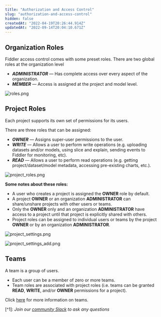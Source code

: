 ```yaml
---
title: "Authorization and Access Control"
slug: "authorization-and-access-control"
hidden: false
createdAt: "2022-04-19T20:26:44.914Z"
updatedAt: "2022-09-14T20:04:10.671Z"
---
```

## Organization Roles

Fiddler access control comes with some preset roles. There are two global roles at the organization level 

- **_ADMINISTRATOR_** — Has complete access over every aspect of the organization.
- **_MEMBER_** — Access is assigned at the project and model level.

![](https://files.readme.io/0fbfca7-roles.png "roles.png")



## Project Roles

Each project supports its own set of permissions for its users.

There are three roles that can be assigned:

- **_OWNER_** — Assigns super-user permissions to the user.
- **_WRITE_** — Allows a user to perform write operations (e.g. uploading datasets and/or models, using slice and explain, sending events to Fiddler for monitoring, etc).
- **_READ_** — Allows a user to perform read operations (e.g. getting project/dataset/model metadata, accessing pre-existing charts, etc.).

![](https://files.readme.io/3b07b46-project_roles.png "project_roles.png")



**Some notes about these roles:**

- A user who creates a project is assigned the **OWNER** role by default.
- A project **OWNER** or an organization **ADMINISTRATOR** can share/unshare projects with other users or teams.
- Only the **OWNER** only and an organization **ADMINISTRATOR** have access to a project until that project is explicitly shared with others.
- Project roles can be assigned to individual users or teams by the project  
  **OWNER** or by an organization **ADMINISTRATOR**.

![](https://files.readme.io/caf2bc9-project_settings.png "project_settings.png")



![](https://files.readme.io/97b71c4-project_settings_add.png "project_settings_add.png")



## Teams

A team is a group of users.

- Each user can be a member of zero or more teams.
- Team roles are associated with project roles (i.e. teams can be granted  
  **READ**, **WRITE**, and/or **OWNER** permissions for a project).

Click [here](doc:settings#teams) for more information on teams.

[^1]\: _Join our [community Slack](https://www.fiddler.ai/slackinvite) to ask any questions_